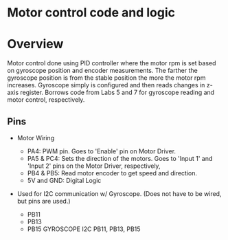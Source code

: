 # Motor control code and logic

#  Overview
Motor control done using PID controller where the motor rpm is set based on gyroscope position and encoder measurements. The farther the gyroscope position is from the stable position the more the motor rpm increases. Gyroscope simply is configured and then reads changes in z-axis register. Borrows code from Labs 5 and 7 for gyroscope reading and motor control, respectively.  

## Pins 
 - Motor Wiring
    - PA4: PWM pin. Goes to 'Enable' pin on Motor Driver.
    - PA5 & PC4: Sets the direction of the motors. Goes to 'Input 1' and 'Input 2' pins on the Motor Driver, respectively,
    - PB4 & PB5: Read motor encoder to get speed and direction. 
    - 5V and GND: Digital Logic 
   
 - Used for I2C communication w/ Gyroscope. (Does not have to be wired, but pins are used.)
   - PB11
   - PB13
   - PB15
GYROSCOPE I2C
  PB11, PB13, PB15   
